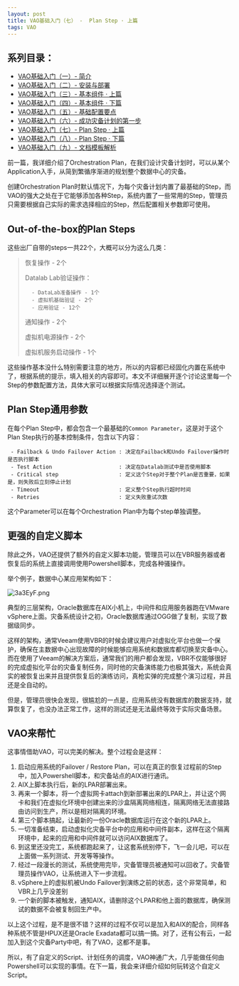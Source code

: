 ```yaml
---
layout: post
title: VAO基础入门（七） -  Plan Step · 上篇
tags: VAO
---
```


## 系列目录：

- [VAO基础入门（一）-  简介](https://blog.backupnext.cloud/_posts/2020-02-17-VAO-Guide-01/)
- [VAO基础入门（二）-  安装与部署](https://blog.backupnext.cloud/_posts/2020-02-18-VAO-Guide-02/)
- [VAO基础入门（三）-  基本组件 · 上篇](https://blog.backupnext.cloud/_posts/2020-02-19-VAO-Guide-03/)
- [VAO基础入门（四）-  基本组件 · 下篇](https://blog.backupnext.cloud/_posts/2020-02-20-VAO-Guide-04/)
- [VAO基础入门（五）-  基础配置要点](https://blog.backupnext.cloud/_posts/2020-02-21-VAO-Guide-05/)
- [VAO基础入门（六）-  成功灾备计划的第一步](https://blog.backupnext.cloud/_posts/2020-02-25-VAO-Guide-06/)
- [VAO基础入门（七）-  Plan Step  · 上篇](https://blog.backupnext.cloud/_posts/2020-02-27-VAO-Guide-07/)
- [VAO基础入门（八）-  Plan Step  · 下篇](https://blog.backupnext.cloud/_posts/2020-02-28-VAO-Guide-08/)
- [VAO基础入门（九）-  文档模板解析](https://blog.backupnext.cloud/_posts/2020-03-02-VAO-Guide-09/)



前一篇，我详细介绍了Orchestration Plan，在我们设计灾备计划时，可以从某个Application入手，从简到繁循序渐进的规划整个数据中心的灾备。

创建Orchestration Plan时默认情况下，为每个灾备计划内置了最基础的Step，而VAO的强大之处在于它能够添加各种Step，系统内置了一些常用的Step，管理员只需要根据自己实际的需求选择相应的Step，然后配置相关参数即可使用。

## Out-of-the-box的Plan Steps

这些出厂自带的steps一共22个，大概可以分为这么几类：

> 恢复操作 - 2个
>
> Datalab Lab验证操作：
>
> 		- DataLab准备操作 - 1个
> 		- 虚拟机基础验证 - 2个
> 		- 应用验证 - 12个
>
> 通知操作 - 2个
>
> 虚拟机电源操作 - 2个
>
> 虚拟机服务启动操作 - 1个

这些操作基本没什么特别需要注意的地方，所以的内容都已经固化内置在系统中了，根据系统的提示，填入相关的内容即可。本文不详细展开逐个讨论这里每一个Step的参数配置方法，具体大家可以根据实际情况选择逐个测试。



## Plan Step通用参数

在每个Plan Step中，都会包含一个最基础的`Common Parameter`，这是对于这个Plan Step执行的基本控制条件，包含以下内容：

```
 - Failback & Undo Failover Action : 决定在Failback和Undo Failover操作时是否执行脚本
 - Test Action                     : 决定在Datalab测试中是否使用脚本
 - Critical step                   : 定义这个Step对于整个Plan是否重要，如果是，则失败后立刻停止计划
 - Timeout                         : 定义整个Step执行超时时间
 - Retries                         : 定义失败重试次数
```

这个Parameter可以在每个Orchestration Plan中为每个step单独调整。



## 更强的自定义脚本

除此之外，VAO还提供了额外的自定义脚本功能，管理员可以在VBR服务器或者恢复后的系统上直接调用使用Powershell脚本，完成各种骚操作。

举个例子，数据中心某应用架构如下：

![3a3EyF.png](https://s2.ax1x.com/2020/02/26/3a3EyF.png)

典型的三层架构，Oracle数据库在AIX小机上，中间件和应用服务器跑在VMware vSphere上面。灾备系统设计之初，Oracle数据库通过OGG做了复制，实现了数据级同步。

这样的架构，通常Veeam使用VBR的时候会建议用户对虚拟化平台也做一个保护，确保在主数据中心出现故障的时候能够应用系统和数据库都切换至灾备中心。而在使用了Veeam的解决方案后，通常我们的用户都会发现，VBR不仅能够很好的完成虚拟化平台的灾备复制任务，同时他的灾备演练能力也极其强大，系统会真实的被恢复出来并且提供恢复后的演练访问，真枪实弹的完成整个演习过程，并且还是全自动的。

但是，管理员很快会发现，很尴尬的一点是，应用系统没有数据库的数据支持，就算恢复了，也没办法正常工作，这样的测试还是无法最终等效于实际灾备场景。

## VAO来帮忙

这事情借助VAO，可以完美的解决。整个过程会是这样：

1. 启动应用系统的Failover / Restore Plan，可以在真正的恢复过程前的Step中，加入Powershell脚本，和灾备站点的AIX进行通讯。
2. AIX上脚本执行后，新的LPAR部署出来。
3. 再来一个脚本，将一个虚拟网卡attach到新部署出来的LPAR上，并让这个网卡和我们在虚拟化环境中创建出来的沙盒隔离网络相连，隔离网络无法直接路由访问到生产，所以是相对隔离的环境。
4. 第三个脚本搞起，让最新的一份Oracle数据库运行在这个新的LPAR上。
5. 一切准备结束，启动虚拟化灾备平台中的应用和中间件副本，这样在这个隔离环境中，起来的应用和中间件就可以访问AIX数据库了。
6. 到这里还没完工，系统都跑起来了，让这套系统别停下，飞一会儿吧，可以在上面做一系列测试、开发等等操作。
7. 经过一段漫长的测试，系统使用完毕，灾备管理员被通知可以回收了。灾备管理员操作VAO，让系统进入下一步流程。
8. vSphere上的虚拟机被Undo Failover到演练之前的状态，这个非常简单，和VBR上几乎没差别
9. 一个新的脚本被触发，通知AIX，请删除这个LPAR和他上面的数据库，确保测试的数据不会被复制回生产中。

以上这个过程，是不是很不错？这样的过程不仅可以是加入和AIX的配合，同样各种系统不管是HPUX还是Oracle Exadata都可以搞一搞。对了，还有公有云，一起加入到这个灾备Party中吧，有了VAO，这都不是事。



所以，有了自定义的Script、计划任务的调度，VAO神通广大，几乎能做任何由Powershell可以实现的事情。在下一篇，我会来详细介绍如何玩转这个自定义Script。


